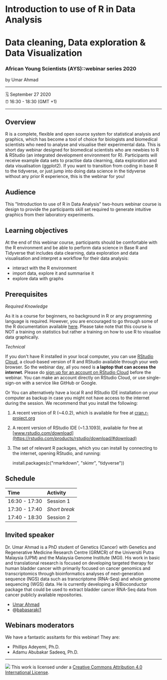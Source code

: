 Introduction to use of R in Data Analysis 
================

# Data cleaning, Data exploration & Data Visualization

### African Young Scientists (AYS)::webinar series 2020

by Umar Ahmad

-----

:spiral_calendar: September 27 2020  
:alarm_clock:     16:30 - 18:30 (GMT +1) 

-----

## Overview

R is a complete, flexible and open source system for statistical analysis and graphics, which has become a tool of choice for biologists and biomedical scientists who need to analyse and visualise their experimental data. This is short day webinar designed for biomedical scientists who are newbies to R & RStudio (an integrated development environment for R). Participants will receive example data sets to practise data clearning, data exploration and data visualisation (ggplot2). If you want to transition from coding in base R to the tidyverse, or just jump into doing data science in the tidyverse without any prior R experience, this is the webinar for you! 

## Audience
 
This "Introduction to use of R in Data Analysis" two-hours webinar course is design to provide the participants skill set required to generate intuitive graphics from their laboratory experiments. 

## Learning objectives

At the end of this webinar course, participants should be comfortable with the R environment and be able to perform data science in Base R and Tidyverse that includes data clearning, data exploration and data visualisation and interpret a workflow for their data analysis:

- interact with the R environment
- import data, explore it and summarise it
- explore data with graphs

## Prerequisites

_Required Knowledge_

As it is a course for beginners, no background in R or any programming language is required. However, you are encouraged to go through some of the R documentation available [here](https://cran.r-project.org/doc/manuals/r-release/R-intro.html). Please take note that this course is NOT a training on statistics but rather a training on how to use R to visualise data graphically.

_Technical_

If you don't have R installed in your local computer, you can use [RStudio Cloud](https://rstudio.cloud/), a cloud-based version of R and RStudio available through your web browser. So the webinar day, all you need is **a laptop that can access the internet**.  Please do [sign up for an account on RStudio Cloud](https://login.rstudio.cloud/register?redirect=https%3A%2F%2Fclient.login.rstudio.cloud%2Foauth%2Flogin%3Fshow_auth%3D0%26show_login%3D1%26show_setup%3D1) before the webinar. You can make an account directly on RStudio Cloud, or use single-sign-on with a service like GitHub or Google. 

Or You can alternatively have a local R and RStudio IDE installation on your computer as backup in case you might not have access to the internet during the session. We recommend that you install the following:
 
1. A recent version of R (~4.0.2), which is available for free at [cran.r-project.org](https://www.r-project.org)
2. A recent version of RStudio IDE (~1.3.1093), available for free at [www.rstudio.com/download](https://rstudio.com/products/rstudio/download/#download)
3. The set of relevant R packages, which you can install by connecting to the internet, opening RStudio, and running:  
 
    install.packages(c("rmarkdown", "skimr", "tidyverse")) 


## Schedule

| Time          | Activity         |
| :------------ | :--------------- |
| 16:30 - 17:30 | Session 1        |
| 17:30 - 17:40 | *Short break*   |
| 17:40 - 18:30 | Session 2        |

## Invited speaker 

Dr. Umar Ahmad is a PhD student of Genetics (Cancer) with Genetics and Regenerative Medicine Research Centre (GRMCR) of the Universiti Putra Malaysia (UPM) and the Malaysia Genome Institute (MGI). His work in basic and translational research is focused on developing targeted therapy for human bladder cancer with primarily focused on cancer genomics and transcriptomics through bioinformatics analyses of next-generation sequence (NGS) data such as transcriptome (RNA-Seq) and whole genome sequencing (WGS) data. He is currently developing a R/Bioconductor package that could be used to extract bladder cancer RNA-Seq data from cancer publicly available repositories.



-   [Umar Ahmad](https://github.com/babasaraki)
-   @[babasaraki1](https://twitter.com/babasaraki1)


## Webinars moderators

We have a fantastic assitants for this webinar! They are:

- Phillips Adeyemi, Ph.D. 
- Adamu Abubakar Sadeeq, Ph.D.

-----

![](https://i.creativecommons.org/l/by/4.0/88x31.png) This work is
licensed under a [Creative Commons Attribution 4.0 International
License](https://creativecommons.org/licenses/by/4.0/).
